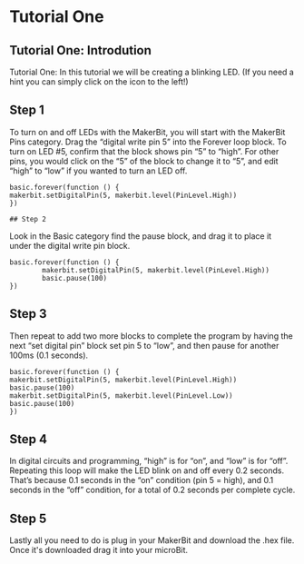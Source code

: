 # Tutorial One

## Tutorial One: Introdution 

Tutorial One: In this tutorial we will be creating a blinking LED. (If you need a hint you can simply click on the icon to the left!)

## Step 1 

To turn on and off LEDs with the MakerBit, you will start with the MakerBit Pins category.  Drag the “digital write pin 5” into the Forever loop block. To turn on LED #5, confirm that the block shows pin “5” to “high”.  For other pins, you would click on the “5” of the block to change it to “5”, and edit “high” to “low” if you wanted to turn an LED off.

```blocks
basic.forever(function () {
makerbit.setDigitalPin(5, makerbit.level(PinLevel.High))
})
```

	## Step 2

Look in the Basic category find the pause block, and drag it to place it under the digital write pin block.

```blocks
basic.forever(function () {
	    makerbit.setDigitalPin(5, makerbit.level(PinLevel.High))
	    basic.pause(100)
})
```

## Step 3

Then repeat to add two more blocks to complete the program by having the next “set digital pin” block set pin 5 to “low”, and then pause for another 100ms (0.1 seconds). 

```blocks 
basic.forever(function () {
makerbit.setDigitalPin(5, makerbit.level(PinLevel.High))
basic.pause(100)
makerbit.setDigitalPin(5, makerbit.level(PinLevel.Low))
basic.pause(100)
})
```

## Step 4 

In digital circuits and programming, “high” is for “on”, and “low” is for “off”. Repeating this loop will make the LED blink on and off every 0.2 seconds.  That’s because 0.1 seconds in the “on” condition (pin 5 = high), and 0.1 seconds in the “off” condition, for a total of 0.2 seconds per complete cycle.

## Step 5

Lastly all you need to do is plug in your MakerBit and download the .hex file. Once it's downloaded drag it into your microBit.
